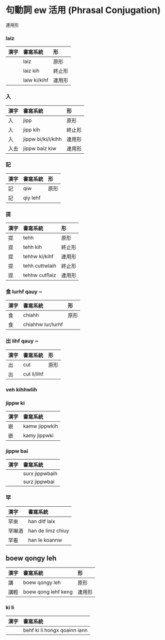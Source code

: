 # 句動詞 ew 活用 (Phrasal Conjugation)

連用形

### laiz

| 漢字 | 書寫系統 | 形 |
| :--- | :--- | :--- |
| | laiz | 原形 |
| | laiz kih | 終止形 |
| | laiw ki/kihf | 連用形 |

### 入

| 漢字 | 書寫系統 | 形 |
| :--- | :--- | :--- |
| 入 | jipp | 原形 |
| 入 | jipp kih | 終止形 |
| 入 | jippw bi/ki/i/kihh | 連用形 |
| 入去 | jippw baiz kiw | 連用形 |

### 記

| 漢字 | 書寫系統 | 形 |
| :--- | :--- | :--- |
| 記 | qiw | 原形 |
| 記 | qiy lehf |  |

### 提

| 漢字 | 書寫系統 | 形 |
| :--- | :--- | :--- |
| 提 | tehh | 原形 |
| 提 | tehh kih | 終止形 |
| 提 | tehhw ki/kihf | 連用形 |
| 提 | tehh cuttwlaih | 終止形 |
| 提 | tehhw cutflaiz | 連用形 |

### 食 lurhf qauy ~

| 漢字 | 書寫系統 | 形 |
| :--- | :--- | :--- |
| 食 | chiahh | 原形 |
| 食 | chiahhw lur/lurhf |  |

### 出 lihf qauy ~

| 漢字 | 書寫系統 | 形 |
| :--- | :--- | :--- |
| 出 | cut | 原形 |
| 出 | cut li/lihf |  |

### veh kihhwlih

### jippw ki

| 漢字 | 書寫系統 |
| :--- | :--- |
| 嵌 | kamw jippwkih |
| 嵌 | kamy jippwki |

### jippw bai

| 漢字 | 書寫系統 |
| :--- | :--- |
| | surx jippwbaih |
| | surz jippwbai |

### 罕

| 漢字 | 書寫系統 |
| :--- | :--- |
| 罕來 | han ditf laix |
| 罕啉酒 | han de limz chiuy | |
| 罕看 | han le koannw | |

## boew qongy leh

| 漢字 | 書寫系統 | 形 |
| :--- | :--- | :--- |
| 講 | boew qongy leh | 原形 |
| 講輕 | boew qong lehf keng | 連用形 |

### ki li

| 漢字 | 書寫系統 |
| :--- | :--- |
|  | behf ki li hongx qoainn iann |
